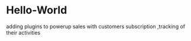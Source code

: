 # Hello-World
adding plugins to powerup sales with customers subscription ,tracking of their activities
